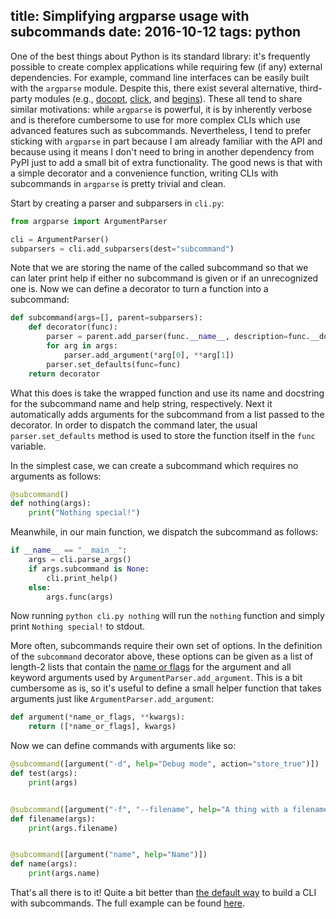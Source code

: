 title: Simplifying argparse usage with subcommands
date: 2016-10-12
tags: python
---

One of the best things about Python is its standard library: it's
frequently possible to create complex applications while requiring few
(if any) external dependencies. For example, command line interfaces
can be easily built with the `argparse` module. Despite this, there
exist several alternative, third-party modules (e.g., [docopt][],
[click][], and [begins][]). These all tend to share similar
motivations: while `argparse` is powerful, it is by inherently verbose
and is therefore cumbersome to use for more complex CLIs which use
advanced features such as subcommands. Nevertheless, I tend to prefer
sticking with `argparse` in part because I am already familiar with
the API and because using it means I don't need to bring in another
dependency from PyPI just to add a small bit of extra
functionality. The good news is that with a simple decorator and a
convenience function, writing CLIs with subcommands in `argparse` is
pretty trivial and clean.

Start by creating a parser and subparsers in `cli.py`:

```py
from argparse import ArgumentParser

cli = ArgumentParser()
subparsers = cli.add_subparsers(dest="subcommand")
```

Note that we are storing the name of the called subcommand so that we
can later print help if either no subcommand is given or if an
unrecognized one is. Now we can define a decorator to turn a function
into a subcommand:

```py
def subcommand(args=[], parent=subparsers):
    def decorator(func):
        parser = parent.add_parser(func.__name__, description=func.__doc__)
        for arg in args:
            parser.add_argument(*arg[0], **arg[1])
        parser.set_defaults(func=func)
	return decorator
```

What this does is take the wrapped function and use its name and
docstring for the subcommand name and help string, respectively. Next
it automatically adds arguments for the subcommand from a list passed
to the decorator. In order to dispatch the command later, the usual
`parser.set_defaults` method is used to store the function itself in
the `func` variable.

In the simplest case, we can create a subcommand which requires no
arguments as follows:

```py
@subcommand()
def nothing(args):
    print("Nothing special!")
```

Meanwhile, in our main function, we dispatch the subcommand as follows:

```py
if __name__ == "__main__":
    args = cli.parse_args()
    if args.subcommand is None:
        cli.print_help()
    else:
        args.func(args)
```

Now running `python cli.py nothing` will run the `nothing` function
and simply print `Nothing special!` to stdout.

More often, subcommands require their own set of options. In the
definition of the `subcommand` decorator above, these options can be
given as a list of length-2 lists that contain the [name or flags][]
for the argument and all keyword arguments used by
`ArgumentParser.add_argument`. This is a bit cumbersome as is, so it's
useful to define a small helper function that takes arguments just
like `ArgumentParser.add_argument`:

```py
def argument(*name_or_flags, **kwargs):
    return ([*name_or_flags], kwargs)
```

Now we can define commands with arguments like so:

```py
@subcommand([argument("-d", help="Debug mode", action="store_true")])
def test(args):
    print(args)


@subcommand([argument("-f", "--filename", help="A thing with a filename")])
def filename(args):
    print(args.filename)


@subcommand([argument("name", help="Name")])
def name(args):
    print(args.name)
```

That's all there is to it! Quite a bit better than [the default way][]
to build a CLI with subcommands. The full example can be found [here][].

[docopt]: http://docopt.org/
[click]: http://click.pocoo.org/
[begins]: http://begins.readthedocs.io/en/latest/
[name or flags]: https://docs.python.org/3/library/argparse.html#the-add-argument-method
[the default way]: https://docs.python.org/3/library/argparse.html#sub-commands
[here]: https://gist.github.com/mivade/384c2c41c3a29c637cb6c603d4197f9f

